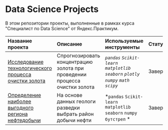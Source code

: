 # Data Science Projects

В этом репозитории проекты, выполненные в рамках курса "Специалист по Data Science" от Яндекс.Практикум.

| Название проекта                                                                                                                 | Описание | Используемые инструменты                                                              | Статус |
|:---------------------------------------------------------------------------------------------------------------------------------| :--------------------- |:--------------------------------------------------------------------------------------|:---------------------------|
| [Исследование технологического процесса очистки золота](https://github.com/converga/dataProjects/tree/main/gold_recovery)        | Спрогнозировать концентрацию золота при проведении процесса очистки золота | *`pandas` `Scikit-learn` `matplotlib` `seaborn` `plotly` `numpy` `math` `scipy`*      | Завершен |
| [Определение наиболее выгодного региона нефтедобычи](https://github.com/converga/dataProjects/tree/main/ML_in_business_project1) | На основе данных геологи разведки выбрать район добычи нефти | *`pandas` `Scikit-learn` `matplotlib` `seaborn` `numpy` `бутстреп` *                  | Завершен |
